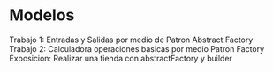 # Modelos

Trabajo 1: Entradas y Salidas por medio de Patron Abstract Factory <br>
Trabajo 2: Calculadora operaciones basicas por medio Patron Factory<br>
Exposicion: Realizar una tienda con abstractFactory y builder
